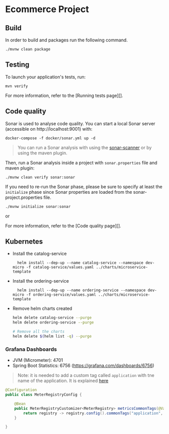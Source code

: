 # Ecommerce Project

## Build

In order to build and packages run the following command.

```
./mvnw clean package
```

## Testing

To launch your application's tests, run:

```
mvn verify
```

For more information, refer to the [Running tests page][].

## Code quality

Sonar is used to analyse code quality. You can start a local Sonar server (accessible on http://localhost:9001) with:

```
docker-compose -f docker/sonar.yml up -d
```

> You can run a Sonar analysis with using the [sonar-scanner](https://docs.sonarqube.org/display/SCAN/Analyzing+with+SonarQube+Scanner) or by using the maven plugin.

Then, run a Sonar analysis inside a project with `sonar.properties` file and maven plugin:

```
./mvnw clean verify sonar:sonar
```

If you need to re-run the Sonar phase, please be sure to specify at least the `initialize` phase since Sonar properties are loaded from the sonar-project.properties file.

```
./mvnw initialize sonar:sonar
```

or

For more information, refer to the [Code quality page][].


## Kubernetes

- Install the catalog-service
    
        helm install --dep-up --name catalog-service --namespace dev-micro -f catalog-service/values.yaml ../charts/microservice-template

- Install the ordering-service
    
        helm install --dep-up --name ordering-service --namespace dev-micro -f ordering-service/values.yaml ../charts/microservice-template
        
- Remove helm charts created
  
  ```bash
  helm delete catalog-service --purge
  helm delete ordering-service --purge
  
  # Remove all the charts
  helm delete $(helm list -q) --purge
  ```

### Grafana Dashboards
  
- JVM (Micrometer): 4701
- Spring Boot Statistics: 6756 (https://grafana.com/dashboards/6756)

> Note: it is needed to add a custom tag called `application` with tne name of the application. It is explained [here](http://micrometer.io/docs/registry/prometheus#_installing)

```java
@Configuration
public class MeterRegistryConfig {

    @Bean
    public MeterRegistryCustomizer<MeterRegistry> metricsCommonTags(@Value("${spring.application.name:}") String appName) {
        return registry -> registry.config().commonTags("application", appName);
    }

}

```